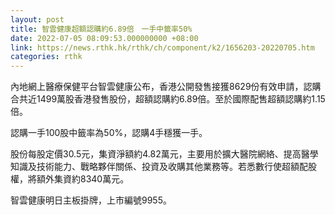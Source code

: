 ```yaml
---
layout: post
title: 智雲健康超額認購約6.89倍　一手中籤率50%
date: 2022-07-05 08:09:53.000000000 +08:00
link: https://news.rthk.hk/rthk/ch/component/k2/1656203-20220705.htm
categories: rthk
---
```


內地網上醫療保健平台智雲健康公布，香港公開發售接獲8629份有效申請，認購合共近1499萬股香港發售股份，超額認購約6.89倍。至於國際配售超額認購約1.15倍。

認購一手100股中籤率為50%，認購4手穩獲一手。

股份每股定價30.5元，集資淨額約4.82萬元，主要用於擴大醫院網絡、提高醫學知識及技術能力、戰略夥伴關係、投資及收購其他業務等。若悉數行使超額配股權，將額外集資約8340萬元。

智雲健康明日主板掛牌，上市編號9955。

